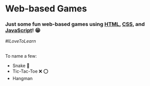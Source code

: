 <h1>Web-based Games</h1>
<h3>Just some fun web-based games using <b style="text-decoration: underline">HTML</b>, <b style="text-decoration: underline">CSS</b>, and <b style="text-decoration: underline">JavaScript</b>! &#128513;</h3>
<i>#ILoveToLearn</i>
<br></br>
<p>To name a few:</p>
<ul>
  <li>Snake &#128013;</li>
  <li>Tic-Tac-Toe &#10060; &#11093;</li>
  <li>Hangman</li>
</ul>
